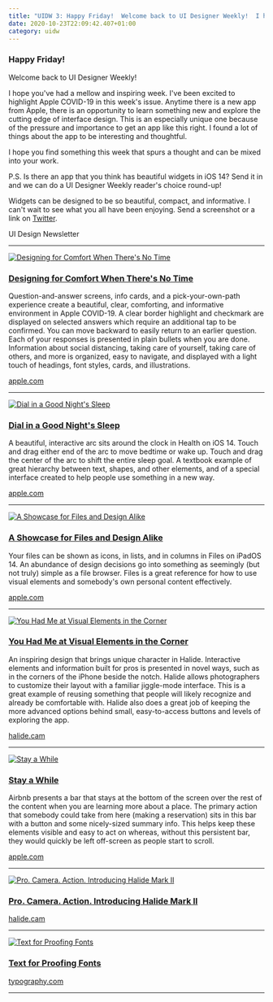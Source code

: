 ```yaml
---
title: "UIDW 3: Happy Friday!  Welcome back to UI Designer Weekly!  I hope you've had a mellow and inspiring week. I've been excited to highlight Apple COVID-19 in th"
date: 2020-10-23T22:09:42.407+01:00
category: uidw
---
```


### Happy Friday!

Welcome back to UI Designer Weekly!

I hope you've had a mellow and inspiring week. I've been excited to highlight Apple COVID-19 in this week's issue. Anytime there is a new app from Apple, there is an opportunity to learn something new and explore the cutting edge of interface design. This is an especially unique one because of the pressure and importance to get an app like this right. I found a lot of things about the app to be interesting and thoughtful.

I hope you find something this week that spurs a thought and can be mixed into your work.

P.S. Is there an app that you think has beautiful widgets in iOS 14? Send it in and we can do a UI Designer Weekly reader's choice round-up!

Widgets can be designed to be so beautiful, compact, and informative. I can't wait to see what you all have been enjoying. Send a screenshot or a link on [Twitter](https://cur.at/hivaJfW?m=web).

 UI Design Newsletter 

---

[![](https://assets.sahandnayebaziz.org/designing-for-comfort-when-there's-no-time.jpeg "Designing for Comfort When There's No Time")](https://cur.at/ZLW5gm?m=web) 

### [Designing for Comfort When There's No Time](https://cur.at/ZLW5gm?m=web)

Question-and-answer screens, info cards, and a pick-your-own-path experience create a beautiful, clear, comforting, and informative environment in Apple COVID-19\. A clear border highlight and checkmark are displayed on selected answers which require an additional tap to be confirmed. You can move backward to easily return to an earlier question. Each of your responses is presented in plain bullets when you are done. Information about social distancing, taking care of yourself, taking care of others, and more is organized, easy to navigate, and displayed with a light touch of headings, font styles, cards, and illustrations.

[apple.com](https://cur.at/ZLW5gm?m=web) 

---

[![](https://assets.sahandnayebaziz.org/dial-in-a-good-night's-sleep.jpeg "Dial in a Good Night's Sleep")](https://cur.at/Pm2GCeW?m=web) 

### [Dial in a Good Night's Sleep](https://cur.at/Pm2GCeW?m=web)

A beautiful, interactive arc sits around the clock in Health on iOS 14\. Touch and drag either end of the arc to move bedtime or wake up. Touch and drag the center of the arc to shift the entire sleep goal. A textbook example of great hierarchy between text, shapes, and other elements, and of a special interface created to help people use something in a new way.

[apple.com](https://cur.at/Pm2GCeW?m=web) 

---

[![](https://assets.sahandnayebaziz.org/a-showcase-for-files-and-design-alike.jpeg "A Showcase for Files and Design Alike")](https://cur.at/LOvr0cM?m=web) 

### [A Showcase for Files and Design Alike](https://cur.at/LOvr0cM?m=web)

Your files can be shown as icons, in lists, and in columns in Files on iPadOS 14\. An abundance of design decisions go into something as seemingly (but not truly) simple as a file browser. Files is a great reference for how to use visual elements and somebody's own personal content effectively.

[apple.com](https://cur.at/LOvr0cM?m=web) 

---

[![](https://assets.sahandnayebaziz.org/you-had-me-at-visual-elements-in-the-corner.jpeg "You Had Me at Visual Elements in the Corner")](https://cur.at/BMp8adg?m=web) 

### [You Had Me at Visual Elements in the Corner](https://cur.at/BMp8adg?m=web)

An inspiring design that brings unique character in Halide. Interactive elements and information built for pros is presented in novel ways, such as in the corners of the iPhone beside the notch. Halide allows photographers to customize their layout with a familiar jiggle-mode interface. This is a great example of reusing something that people will likely recognize and already be comfortable with. Halide also does a great job of keeping the more advanced options behind small, easy-to-access buttons and levels of exploring the app.

[halide.cam](https://cur.at/BMp8adg?m=web) 

---

[![](https://assets.sahandnayebaziz.org/stay-a-while.jpeg "Stay a While")](https://cur.at/TCBbXmF?m=web) 

### [Stay a While](https://cur.at/TCBbXmF?m=web)

Airbnb presents a bar that stays at the bottom of the screen over the rest of the content when you are learning more about a place. The primary action that somebody could take from here (making a reservation) sits in this bar with a button and some nicely-sized summary info. This helps keep these elements visible and easy to act on whereas, without this persistent bar, they would quickly be left off-screen as people start to scroll.

[apple.com](https://cur.at/TCBbXmF?m=web) 

---

[![](https://assets.sahandnayebaziz.org/pro.-camera.-action.-introducing-halide-mark-ii.jpeg "Pro. Camera. Action. Introducing Halide Mark II")](https://cur.at/xChdtDU?m=web) 

### [Pro. Camera. Action. Introducing Halide Mark II](https://cur.at/xChdtDU?m=web)

[halide.cam](https://cur.at/xChdtDU?m=web) 

---

[![](https://assets.sahandnayebaziz.org/text-for-proofing-fonts.jpeg "Text for Proofing Fonts")](https://cur.at/WiXvXhu?m=web) 

### [Text for Proofing Fonts](https://cur.at/WiXvXhu?m=web)

[typography.com](https://cur.at/WiXvXhu?m=web) 

---